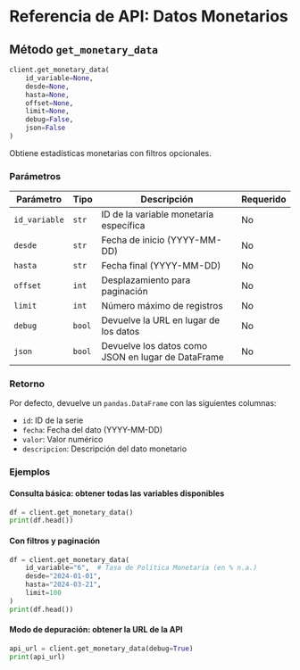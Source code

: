 # Referencia de API: Datos Monetarios

## Método `get_monetary_data`

```python
client.get_monetary_data(
    id_variable=None,
    desde=None,
    hasta=None,
    offset=None,
    limit=None,
    debug=False,
    json=False
)
```

Obtiene estadísticas monetarias con filtros opcionales.

### Parámetros

| Parámetro | Tipo | Descripción | Requerido |
|-----------|------|-------------|-----------|
| `id_variable` | `str` | ID de la variable monetaria específica | No |
| `desde` | `str` | Fecha de inicio (YYYY-MM-DD) | No |
| `hasta` | `str` | Fecha final (YYYY-MM-DD) | No |
| `offset` | `int` | Desplazamiento para paginación | No |
| `limit` | `int` | Número máximo de registros | No |
| `debug` | `bool` | Devuelve la URL en lugar de los datos | No |
| `json` | `bool` | Devuelve los datos como JSON en lugar de DataFrame | No |

### Retorno

Por defecto, devuelve un `pandas.DataFrame` con las siguientes columnas:

- `id`: ID de la serie
- `fecha`: Fecha del dato (YYYY-MM-DD)
- `valor`: Valor numérico
- `descripcion`: Descripción del dato monetario

### Ejemplos

#### Consulta básica: obtener todas las variables disponibles

```python
df = client.get_monetary_data()
print(df.head())
```

#### Con filtros y paginación

```python
df = client.get_monetary_data(
    id_variable="6",  # Tasa de Política Monetaria (en % n.a.)
    desde="2024-01-01",
    hasta="2024-03-21",
    limit=100
)
print(df.head())
```

#### Modo de depuración: obtener la URL de la API

```python
api_url = client.get_monetary_data(debug=True)
print(api_url)
```
